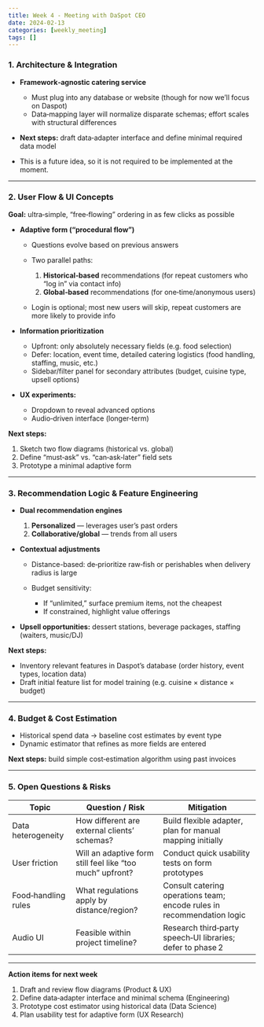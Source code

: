 ```yaml
---
title: Week 4 - Meeting with DaSpot CEO
date: 2024-02-13
categories: [weekly_meeting]
tags: []
---
```


### 1. Architecture & Integration

* **Framework‑agnostic catering service**

  * Must plug into any database or website (though for now we’ll focus on Daspot)
  * Data‑mapping layer will normalize disparate schemas; effort scales with structural differences
* **Next steps:** draft data‑adapter interface and define minimal required data model
* This is a future idea, so it is not required to be implemented at the moment.

---

### 2. User Flow & UI Concepts

**Goal:** ultra‑simple, “free‑flowing” ordering in as few clicks as possible

* **Adaptive form (“procedural flow”)**

  * Questions evolve based on previous answers
  * Two parallel paths:

    1. **Historical‑based** recommendations (for repeat customers who “log in” via contact info)
    2. **Global‑based** recommendations (for one‑time/anonymous users)
  * Login is optional; most new users will skip, repeat customers are more likely to provide info
* **Information prioritization**

  * Upfront: only absolutely necessary fields (e.g. food selection)
  * Defer: location, event time, detailed catering logistics (food handling, staffing, music, etc.)
  * Sidebar/filter panel for secondary attributes (budget, cuisine type, upsell options)
* **UX experiments:**

  * Dropdown to reveal advanced options
  * Audio‑driven interface (longer‑term)

**Next steps:**

1. Sketch two flow diagrams (historical vs. global)
2. Define “must‑ask” vs. “can‑ask‑later” field sets
3. Prototype a minimal adaptive form

---

### 3. Recommendation Logic & Feature Engineering

* **Dual recommendation engines**

  1. **Personalized** — leverages user’s past orders
  2. **Collaborative/global** — trends from all users
* **Contextual adjustments**

  * Distance-based: de‑prioritize raw‑fish or perishables when delivery radius is large
  * Budget sensitivity:

    * If “unlimited,” surface premium items, not the cheapest
    * If constrained, highlight value offerings
* **Upsell opportunities:** dessert stations, beverage packages, staffing (waiters, music/DJ)

**Next steps:**

* Inventory relevant features in Daspot’s database (order history, event types, location data)
* Draft initial feature list for model training (e.g. cuisine × distance × budget)

---

### 4. Budget & Cost Estimation

* Historical spend data → baseline cost estimates by event type
* Dynamic estimator that refines as more fields are entered

**Next steps:** build simple cost‑estimation algorithm using past invoices

---

### 5. Open Questions & Risks

| Topic               | Question / Risk                                           | Mitigation                                                             |
| ------------------- | --------------------------------------------------------- | ---------------------------------------------------------------------- |
| Data heterogeneity  | How different are external clients’ schemas?              | Build flexible adapter, plan for manual mapping initially              |
| User friction       | Will an adaptive form still feel like “too much” upfront? | Conduct quick usability tests on form prototypes                       |
| Food‑handling rules | What regulations apply by distance/region?                | Consult catering operations team; encode rules in recommendation logic |
| Audio UI            | Feasible within project timeline?                         | Research third‑party speech‑UI libraries; defer to phase 2             |

---

**Action items for next week**

1. Draft and review flow diagrams (Product & UX)
2. Define data‑adapter interface and minimal schema (Engineering)
3. Prototype cost estimator using historical data (Data Science)
4. Plan usability test for adaptive form (UX Research)
